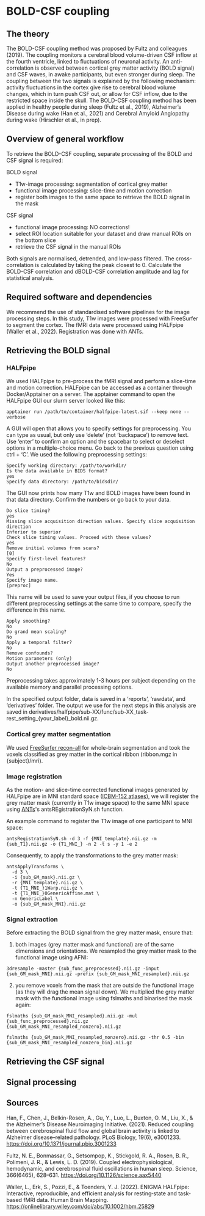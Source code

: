 # BOLD-CSF coupling

## The theory
The BOLD-CSF coupling method was proposed by Fultz and colleagues (2019). The coupling monitors a cerebral blood volume-driven CSF inflow at the fourth ventricle, linked to fluctuations of neuronal activity. An anti-correlation is observed between cortical grey matter activity (BOLD signal) and CSF waves, in awake participants, but even stronger during sleep. The coupling between the two signals is explained by the following mechanism: activity fluctuations in the cortex give rise to cerebral blood volume changes, which in turn push CSF out, or allow for CSF inflow, due to the restricted space inside the skull. The BOLD-CSF coupling method has been applied in healthy people during sleep (Fultz et al., 2019), Alzheimer’s Disease during wake (Han et al., 2021) and Cerebral Amyloid Angiopathy during wake (Hirschler et al., in prep).

## Overview of general workflow
To retrieve the BOLD-CSF coupling, separate processing of the BOLD and CSF signal is required:

BOLD signal
- T1w-image processing: segmentation of cortical grey matter
- functional image processing: slice-time and motion correction
- register both images to the same space to retrieve the BOLD signal in the mask

CSF signal
- functional image processing: NO corrections!
- select ROI location suitable for your dataset and draw manual ROIs on the bottom slice
- retrieve the CSF signal in the manual ROIs

Both signals are normalised, detrended, and low-pass filtered. The cross-correlation is calculated by taking the peak closest to 0. Calculate the BOLD-CSF correlation and dBOLD-CSF correlation amplitude and lag for statistical analysis.

## Required software and dependencies
We recommend the use of standardised software pipelines for the image processing steps. In this study, T1w images were processed with FreeSurfer to segment the cortex. The fMRI data were processed using HALFpipe (Waller et al., 2022). Registration was done with ANTs. 
  
## Retrieving the BOLD signal
### HALFpipe
We used HALFpipe to pre-process the fMRI signal and perform a slice-time and motion correction. HALFpipe can be accessed as a container through Docker/Apptainer on a server. The apptainer command to open the HALFpipe GUI our slurm server looked like this:
```
apptainer run /path/to/container/halfpipe-latest.sif --keep none --verbose
```

A GUI will open that allows you to specify settings for preprocessing. You can type as usual, but only use ‘delete’ (not ‘backspace’) to remove text. Use ‘enter’ to confirm an option and the spacebar to select or deselect options in a multiple-choice menu. Go back to the previous question using ctrl + ‘C’. We used the following preprocessing settings:
```
Specify working directory: /path/to/workdir/
Is the data available in BIDS format?
yes
Specify data directory: /path/to/bidsdir/
```
The GUI now prints how many T1w and BOLD images have been found in that data directory. Confirm the numbers or go back to your data.
```
Do slice timing?
yes
Missing slice acquisition direction values. Specify slice acquisition direction
Inferior to superior
Check slice timing values. Proceed with these values?
yes
Remove initial volumes from scans? 
[0]
Specify first-level features? 
No
Output a preprocessed image?
Yes
Specify image name. 
[preproc]
```
This name will be used to save your output files, if you choose to run different preprocessing settings at the same time to compare, specify the difference in this name.
```
Apply smoothing? 
No
Do grand mean scaling? 
No
Apply a temporal filter? 
No
Remove confounds? 
Motion parameters (only) 
Output another preprocessed image? 
No
```
Preprocessing takes approximately 1-3 hours per subject depending on the available memory and parallel processing options.

In the specified output folder, data is saved in a ‘reports’, ‘rawdata’, and ‘derivatives’ folder. The output we use for the next steps in this analysis are saved in derivatives/halfpipe/sub-XX/func/sub-XX_task-rest_setting_{your_label}_bold.nii.gz.

### Cortical grey matter segmentation
We used [FreeSurfer recon-all](https://freesurfer.net/fswiki/recon-all) for whole-brain segmentation and took the voxels classified as grey matter in the cortical ribbon (ribbon.mgz in {subject}/mri). 

### Image registration
As the motion- and slice-time corrected functional images generated by HALFpipe are in MNI standard space ([ICBM-152 atlases](https://nist.mni.mcgill.ca/icbm-152-nonlinear-atlases-2009/)), we will register the grey matter mask (currently in T1w image space) to the same MNI space using [ANTs](https://github.com/ANTsX/ANTs)'s antsREgistrationSyN.sh function. 

An example command to register the T1w image of one participant to MNI space:
```
antsRegistrationSyN.sh -d 3 -f {MNI_template}.nii.gz -m {sub_T1}.nii.gz -o {T1_MNI_} -n 2 -t s -y 1 -e 2
```

Consequently, to apply the transformations to the grey matter mask:
```
antsApplyTransforms \
  -d 3 \
  -i {sub_GM_mask}.nii.gz \
  -r {MNI_template}.nii.gz \
  -t {T1_MNI_}1Warp.nii.gz \
  -t {T1_MNI_}0GenericAffine.mat \
  -n GenericLabel \
  -o {sub_GM_mask_MNI}.nii.gz
```

### Signal extraction
Before extracting the BOLD signal from the grey matter mask, ensure that:
1) both images (grey matter mask and functional) are of the same dimensions and orientations. We resampled the grey matter mask to the functional image using AFNI:
```
3dresample -master {sub_func_preprocessed}.nii.gz -input {sub_GM_mask_MNI}.nii.gz -prefix {sub_GM_mask_MNI_resampled}.nii.gz
```
2) you remove voxels from the mask that are outside the functional image (as they will drag the mean signal down). We multiplied the grey matter mask with the functional image using fslmaths and binarised the mask again:
```
fslmaths {sub_GM_mask_MNI_resampled}.nii.gz -mul {sub_func_preprocessed}.nii.gz {sub_GM_mask_MNI_resampled_nonzero}.nii.gz

fslmaths {sub_GM_mask_MNI_resampled_nonzero}.nii.gz -thr 0.5 -bin {sub_GM_mask_MNI_resampled_nonzero_bin}.nii.gz
```

## Retrieving the CSF signal

## Signal processing

## Sources
Han, F., Chen, J., Belkin-Rosen, A., Gu, Y., Luo, L., Buxton, O. M., Liu, X., & the Alzheimer’s Disease Neuroimaging Initiative. (2021). Reduced coupling between cerebrospinal fluid flow and global brain activity is linked to Alzheimer disease–related pathology. PLoS Biology, 19(6), e3001233. https://doi.org/10.1371/journal.pbio.3001233

Fultz, N. E., Bonmassar, G., Setsompop, K., Stickgold, R. A., Rosen, B. R., Polimeni, J. R., & Lewis, L. D. (2019). Coupled electrophysiological, hemodynamic, and cerebrospinal fluid oscillations in human sleep. Science, 366(6465), 628–631. https://doi.org/10.1126/science.aax5440

Waller, L., Erk, S., Pozzi, E., & Toenders, Y. J. (2022). ENIGMA HALFpipe: Interactive, reproducible, and efficient analysis for resting‐state and task‐based fMRI data. Human Brain Mapping. https://onlinelibrary.wiley.com/doi/abs/10.1002/hbm.25829
